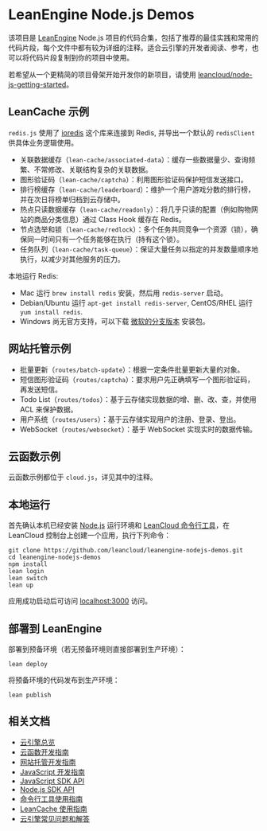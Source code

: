 # LeanEngine Node.js Demos

该项目是 [LeanEngine](https://leancloud.cn/docs/leanengine_overview.html) Node.js 项目的代码合集，包括了推荐的最佳实践和常用的代码片段，每个文件中都有较为详细的注释。适合云引擎的开发者阅读、参考，也可以将代码片段复制到你的项目中使用。

若希望从一个更精简的项目骨架开始开发你的新项目，请使用 [leancloud/node-js-getting-started](https://github.com/leancloud/node-js-getting-started)。

## LeanCache 示例

`redis.js` 使用了 [ioredis](https://github.com/luin/ioredis) 这个库来连接到 Redis, 并导出一个默认的 `redisClient` 供具体业务逻辑使用。

- 关联数据缓存（`lean-cache/associated-data`）：缓存一些数据量少、查询频繁、不常修改、关联结构复杂的关联数据。
- 图形验证码（`lean-cache/captcha`）：利用图形验证码保护短信发送接口。
- 排行榜缓存（`lean-cache/leaderboard`）：维护一个用户游戏分数的排行榜，并在次日将榜单归档到云存储中。
- 热点只读数据缓存（`lean-cache/readonly`）：将几乎只读的配置（例如购物网站的商品分类信息）通过 Class Hook 缓存在 Redis。
- 节点选举和锁（`lean-cache/redlock`）：多个任务共同竞争一个资源（锁），确保同一时间只有一个任务能够在执行（持有这个锁）。
- 任务队列（`lean-cache/task-queue`）：保证大量任务以指定的并发数量顺序地执行，以减少对其他服务的压力。

本地运行 Redis:

* Mac 运行 `brew install redis` 安装，然后用 `redis-server` 启动。
* Debian/Ubuntu 运行 `apt-get install redis-server`, CentOS/RHEL 运行 `yum install redis`.
* Windows 尚无官方支持，可以下载 [微软的分支版本](https://github.com/MSOpenTech/redis/releases) 安装包。

## 网站托管示例

- 批量更新（`routes/batch-update`）：根据一定条件批量更新大量的对象。
- 短信图形验证码（`routes/captcha`）：要求用户先正确填写一个图形验证码，再发送短信。
- Todo List（`routes/todos`）：基于云存储实现数据的增、删、改、查，并使用 ACL 来保护数据。
- 用户系统（`routes/users`）：基于云存储实现用户的注册、登录、登出。
- WebSocket（`routes/websocket`）：基于 WebSocket 实现实时的数据传输。

## 云函数示例

云函数示例都位于 `cloud.js`，详见其中的注释。

## 本地运行

首先确认本机已经安装 [Node.js](http://nodejs.org/) 运行环境和 [LeanCloud 命令行工具](https://leancloud.cn/docs/leanengine_cli.html)，在 LeanCloud 控制台上创建一个应用，执行下列命令：

```
git clone https://github.com/leancloud/leanengine-nodejs-demos.git
cd leanengine-nodejs-demos
npm install
lean login
lean switch
lean up
```

应用成功启动后可访问 [localhost:3000](http://localhost:3000) 访问。

## 部署到 LeanEngine

部署到预备环境（若无预备环境则直接部署到生产环境）：
```
lean deploy
```

将预备环境的代码发布到生产环境：
```
lean publish
```

## 相关文档

* [云引擎总览](https://leancloud.cn/docs/leanengine_overview.html)
* [云函数开发指南](https://leancloud.cn/docs/leanengine_cloudfunction_guide-node.html)
* [网站托管开发指南](https://leancloud.cn/docs/leanengine_webhosting_guide-node.html)
* [JavaScript 开发指南](https://leancloud.cn/docs/leanstorage_guide-js.html)
* [JavaScript SDK API](https://leancloud.github.io/javascript-sdk/docs/)
* [Node.js SDK API](https://github.com/leancloud/leanengine-node-sdk/blob/master/API.md)
* [命令行工具使用指南](https://leancloud.cn/docs/leanengine_cli.html)
* [LeanCache 使用指南](https://leancloud.cn/docs/leancache_guide.html)
* [云引擎常见问题和解答](https://leancloud.cn/docs/leanengine_faq.html)
